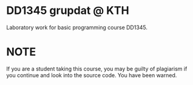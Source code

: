 # DD1345 grupdat @ KTH

Laboratory work for basic programming course DD1345.

# NOTE
If you are a student taking this course, you may be guilty of plagiarism if you continue and look into the source code. You have been warned.
